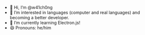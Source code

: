 - 👋 Hi, I’m @w41ch0ng
- 👀 I’m interested in languages (computer and real languages) and becoming a better developer.
- 🌱 I’m currently learning Electron.js!
- 😄 Pronouns: he/him

<!---
w41ch0ng/w41ch0ng is a ✨ special ✨ repository because its `README.md` (this file) appears on your GitHub profile.
You can click the Preview link to take a look at your changes.
--->
